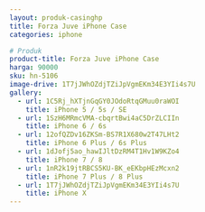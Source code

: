 ```yaml
---
layout: produk-casinghp
title: Forza Juve iPhone Case
categories: iphone

# Produk
product-title: Forza Juve iPhone Case
harga: 90000
sku: hn-5106
image-drive: 1T7jJWhOZdjTZiJpVgmEKm34E3YIi4s7U
gallery:
  - url: 1C5Rj_hXTjnGqGY0JOdoRtqGMuu0raWOI
    title: iPhone 5 / 5s / SE
  - url: 1SzH6MRmcVMA-cbqrtBwi4aC5DrZLCIIn
    title: iPhone 6 / 6s
  - url: 12ofQZDv16ZKSm-BS7R1X680w2T47LHt2
    title: iPhone 6 Plus / 6s Plus
  - url: 1dJofj5ao_hawIJltDzRM4T1Hv1W9KZo4
    title: iPhone 7 / 8
  - url: 1nR2k19jtRBCS5KU-BK_eEKbpHEzMcxn2
    title: iPhone 7 Plus / 8 Plus
  - url: 1T7jJWhOZdjTZiJpVgmEKm34E3YIi4s7U
    title: iPhone X
---
```

